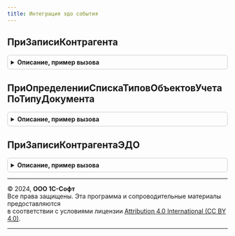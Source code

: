 ```yaml
---
title: Интеграция эдо события
---
```



## ПриЗаписиКонтрагента
<details style="margin: 1em 0; padding: 0.5em; border: 1px solid #ccc; border-radius: 6px;">

<summary style="font-weight: bold; cursor: pointer;">Описание, пример вызова</summary>

```bsl

Процедура ПриЗаписиКонтрагента(Объект, Отказ) Экспорт
```

Пример вызова
```bsl
ИнтеграцияЭДОСобытия.ПриЗаписиКонтрагента(Объект, Отказ) 
```
</details>

## ПриОпределенииСпискаТиповОбъектовУчетаПоТипуДокумента
<details style="margin: 1em 0; padding: 0.5em; border: 1px solid #ccc; border-radius: 6px;">

<summary style="font-weight: bold; cursor: pointer;">Описание, пример вызова</summary>

```bsl

Процедура ПриОпределенииСпискаТиповОбъектовУчетаПоТипуДокумента(ТипДокумента, СписокТипов) Экспорт
```

Пример вызова
```bsl
ИнтеграцияЭДОСобытия.ПриОпределенииСпискаТиповОбъектовУчетаПоТипуДокумента(ТипДокумента, СписокТипов) 
```
</details>

## ПриЗаписиКонтрагентаЭДО
<details style="margin: 1em 0; padding: 0.5em; border: 1px solid #ccc; border-radius: 6px;">

<summary style="font-weight: bold; cursor: pointer;">Описание, пример вызова</summary>

```bsl

Процедура ПриЗаписиКонтрагентаЭДО(Источник, Отказ) Экспорт
```

Пример вызова
```bsl
ИнтеграцияЭДОСобытия.ПриЗаписиКонтрагентаЭДО(Источник, Отказ) 
```
</details>

---

© 2024, **ООО 1С-Софт**  
Все права защищены. Эта программа и сопроводительные материалы предоставляются  
в соответствии с условиями лицензии [Attribution 4.0 International (CC BY 4.0)](https://creativecommons.org/licenses/by/4.0/legalcode).

---
